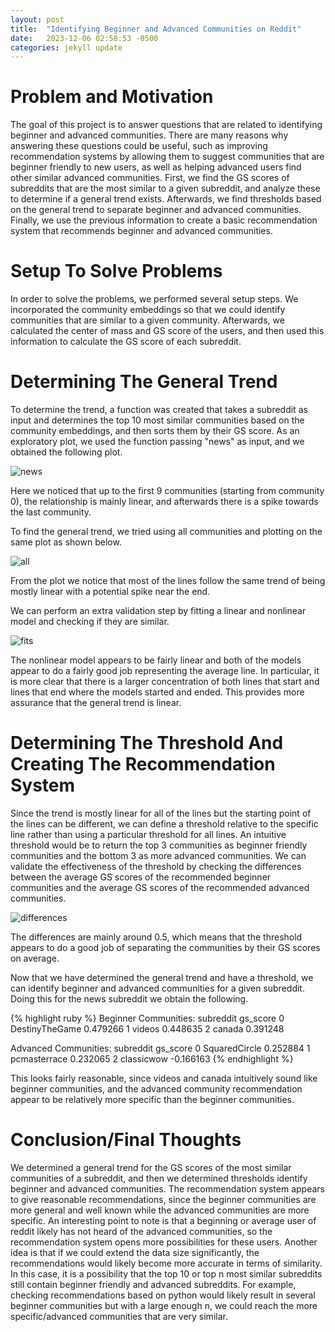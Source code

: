 ```yaml
---
layout: post
title:  "Identifying Beginner and Advanced Communities on Reddit"
date:   2023-12-06 02:58:53 -0500
categories: jekyll update
---
```


# Problem and Motivation

The goal of this project is to answer questions that are related to identifying beginner and advanced communities. There are many reasons why answering these questions could be useful, such as improving recommendation systems by allowing them to suggest communities that are beginner friendly to new users, as well as helping advanced users find other similar advanced communities. First, we find the GS scores of subreddits that are the most similar to a given subreddit, and analyze these to determine if a general trend exists. Afterwards, we find thresholds based on the general trend to separate beginner and advanced communities. Finally, we use the previous information to create a basic recommendation system that recommends beginner and advanced communities.

# Setup To Solve Problems

In order to solve the problems, we performed several setup steps. We incorporated the community embeddings so that we could identify communities that are similar to a given community. Afterwards, we calculated the center of mass and GS score of the users, and then used this information to calculate the GS score of each subreddit.

# Determining The General Trend

To determine the trend, a function was created that takes a subreddit as input and determines the top 10 most similar communities based on the community embeddings, and then sorts them by their GS score. As an exploratory plot, we used the function passing "news" as input, and we obtained the following plot.

![news](/images/plot-news.png)

Here we noticed that up to the first 9 communities (starting from community 0), the relationship is mainly linear, and afterwards there is a spike towards the last community.

To find the general trend, we tried using all communities and plotting on the same plot as shown below.

![all](/images/plot-all.png)

From the plot we notice that most of the lines follow the same trend of being mostly linear with a potential spike near the end.

We can perform an extra validation step by fitting a linear and nonlinear model and checking if they are similar.

![fits](/images/plot-fits.png)

The nonlinear model appears to be fairly linear and both of the models appear to do a fairly good job representing the average line. In particular, it is more clear that there is a larger concentration of both lines that start and lines that end where the models started and ended. This provides more assurance that the general trend is linear.

# Determining The Threshold And Creating The Recommendation System

Since the trend is mostly linear for all of the lines but the starting point of the lines can be different, we can define a threshold relative to the specific line rather than using a particular threshold for all lines. An intuitive threshold would be to return the top 3 communities as beginner friendly communities and the bottom 3 as more advanced communities. We can validate the effectiveness of the threshold by checking the differences between the average GS scores of the recommended beginner communities and the average GS scores of the recommended advanced communities.

![differences](/images/plot-differences.png)

The differences are mainly around 0.5, which means that the threshold appears to do a good job of separating the communities by their GS scores on average.

Now that we have determined the general trend and have a threshold, we can identify beginner and advanced communities for a given subreddit. Doing this for the news subreddit we obtain the following.

{% highlight ruby %}
Beginner Communities:
        subreddit  gs_score
0  DestinyTheGame  0.479266
1          videos  0.448635
2          canada  0.391248

Advanced Communities:
       subreddit  gs_score
0  SquaredCircle  0.252884
1   pcmasterrace  0.232065
2     classicwow -0.166163
{% endhighlight %}

This looks fairly reasonable, since videos and canada intuitively sound like beginner communities, and the advanced community recommendation appear to be relatively more specific than the beginner communities.

# Conclusion/Final Thoughts

We determined a general trend for the GS scores of the most similar communities of a subreddit, and then we determined thresholds identify beginner and advanced communities. The recommendation system appears to give reasonable recommendations, since the beginner communities are more general and well known while the advanced communities are more specific. An interesting point to note is that a beginning or average user of reddit likely has not heard of the advanced communities, so the recommendation system opens more possibilities for these users. Another idea is that if we could extend the data size significantly, the recommendations would likely become more accurate in terms of similarity. In this case, it is a possibility that the top 10 or top n most similar subreddits still contain beginner friendly and advanced subreddits. For example, checking recommendations based on python would likely result in several beginner communities but with a large enough n, we could reach the more specific/advanced communities that are very similar.
